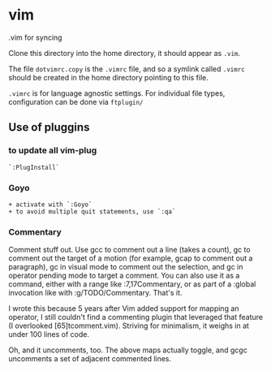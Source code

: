 # vim
.vim for syncing

Clone this directory into the home directory, it should appear as `.vim`.

The file `dotvimrc.copy` is the `.vimrc` file, and so a symlink called `.vimrc` should be created in the home directory pointing to this file.

`.vimrc` is for language agnostic settings. For individual file types, configuration can be done via `ftplugin/`


## Use of pluggins

### to update all vim-plug
    `:PlugInstall`

### Goyo

    + activate with `:Goyo`
    + to avoid multiple quit statements, use `:qa`

### Commentary

   Comment stuff out. Use gcc to comment out a line (takes a
   count), gc to comment out the target of a motion (for
   example, gcap to comment out a paragraph), gc in visual
   mode to comment out the selection, and gc in operator
   pending mode to target a comment. You can also use it as
   a command, either with a range like :7,17Commentary, or
   as part of a :global invocation like with
   :g/TODO/Commentary. That's it.

   I wrote this because 5 years after Vim added support for
   mapping an operator, I still couldn't find a commenting
   plugin that leveraged that feature (I overlooked
   [65]tcomment.vim). Striving for minimalism, it weighs in
   at under 100 lines of code.

   Oh, and it uncomments, too. The above maps actually
   toggle, and gcgc uncomments a set of adjacent commented
   lines.

